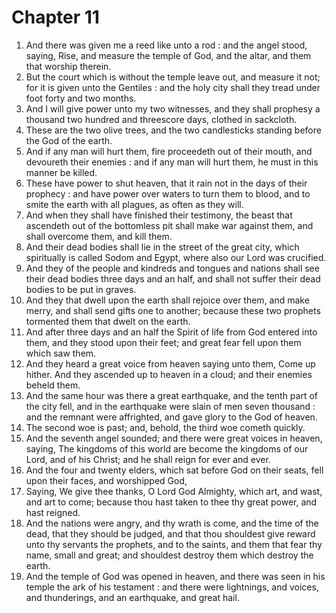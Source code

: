 # Chapter 11

1. And there was given me a reed like unto a rod : and the angel stood, saying, Rise, and measure the temple of God, and the altar, and them that worship therein.
2. But the court which is without the temple leave out, and measure it not; for it is given unto the Gentiles : and the holy city shall they tread under foot forty and two months.
3. And I will give power unto my two witnesses, and they shall prophesy a thousand two hundred and threescore days, clothed in sackcloth.
4. These are the two olive trees, and the two candlesticks standing before the God of the earth.
5. And if any man will hurt them, fire proceedeth out of their mouth, and devoureth their enemies : and if any man will hurt them, he must in this manner be killed.
6. These have power to shut heaven, that it rain not in the days of their prophecy : and have power over waters to turn them to blood, and to smite the earth with all plagues, as often as they will.
7. And when they shall have finished their testimony, the beast that ascendeth out of the bottomless pit shall make war against them, and shall overcome them, and kill them.
8. And their dead bodies shall lie in the street of the great city, which spiritually is called Sodom and Egypt, where also our Lord was crucified.
9. And they of the people and kindreds and tongues and nations shall see their dead bodies three days and an half, and shall not suffer their dead bodies to be put in graves.
10. And they that dwell upon the earth shall rejoice over them, and make merry, and shall send gifts one to another; because these two prophets tormented them that dwelt on the earth.
11. And after three days and an half the Spirit of life from God entered into them, and they stood upon their feet; and great fear fell upon them which saw them.
12. And they heard a great voice from heaven saying unto them, Come up hither. And they ascended up to heaven in a cloud; and their enemies beheld them.
13. And the same hour was there a great earthquake, and the tenth part of the city fell, and in the earthquake were slain of men seven thousand : and the remnant were affrighted, and gave glory to the God of heaven.
14. The second woe is past; and, behold, the third woe cometh quickly.
15. And the seventh angel sounded; and there were great voices in heaven, saying, The kingdoms of this world are become the kingdoms of our Lord, and of his Christ; and he shall reign for ever and ever.
16. And the four and twenty elders, which sat before God on their seats, fell upon their faces, and worshipped God,
17. Saying, We give thee thanks, O Lord God Almighty, which art, and wast, and art to come; because thou hast taken to thee thy great power, and hast reigned.
18. And the nations were angry, and thy wrath is come, and the time of the dead, that they should be judged, and that thou shouldest give reward unto thy servants the prophets, and to the saints, and them that fear thy name, small and great; and shouldest destroy them which destroy the earth.
19. And the temple of God was opened in heaven, and there was seen in his temple the ark of his testament : and there were lightnings, and voices, and thunderings, and an earthquake, and great hail.

